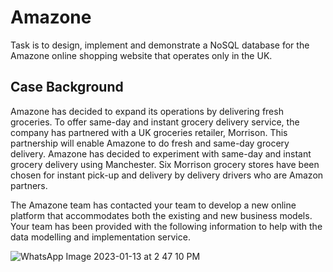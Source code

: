 # Amazone

Task is to design, implement and demonstrate a NoSQL database for the
Amazone online shopping website that operates only in the UK. 


## Case Background
Amazone has decided to expand its operations by delivering fresh groceries. To offer
same-day and instant grocery delivery service, the company has partnered with a UK
groceries retailer, Morrison. This partnership will enable Amazone to do fresh and
same-day grocery delivery. Amazone has decided to experiment with same-day and
instant grocery delivery using Manchester. Six Morrison grocery stores have been
chosen for instant pick-up and delivery by delivery drivers who are Amazon partners.

The Amazone team has contacted your team to develop a new online platform that
accommodates both the existing and new business models. Your team has been
provided with the following information to help with the data modelling and
implementation service.

![WhatsApp Image 2023-01-13 at 2 47 10 PM](https://user-images.githubusercontent.com/63739986/221055478-c2f6c28e-f1b2-4d90-be6a-78d1b547f17b.jpeg)
